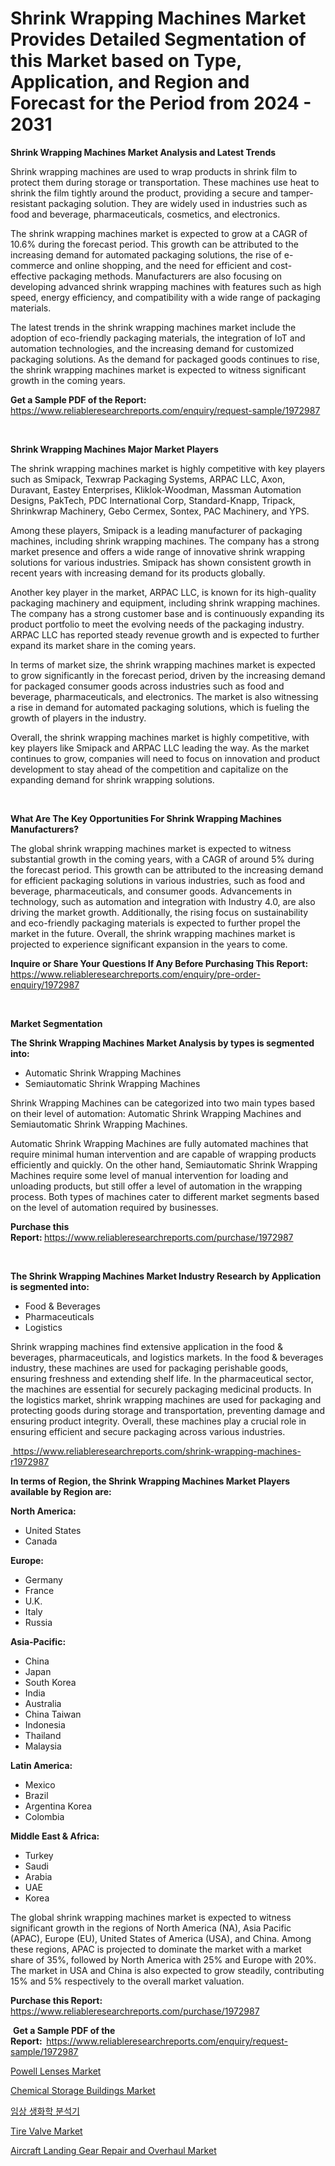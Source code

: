 <p><h1>Shrink Wrapping Machines Market Provides Detailed Segmentation of this Market based on Type, Application, and Region and Forecast for the Period from 2024 - 2031</h1></p><p><strong>Shrink Wrapping Machines Market Analysis and Latest Trends</strong></p>
<p><p>Shrink wrapping machines are used to wrap products in shrink film to protect them during storage or transportation. These machines use heat to shrink the film tightly around the product, providing a secure and tamper-resistant packaging solution. They are widely used in industries such as food and beverage, pharmaceuticals, cosmetics, and electronics.</p><p>The shrink wrapping machines market is expected to grow at a CAGR of 10.6% during the forecast period. This growth can be attributed to the increasing demand for automated packaging solutions, the rise of e-commerce and online shopping, and the need for efficient and cost-effective packaging methods. Manufacturers are also focusing on developing advanced shrink wrapping machines with features such as high speed, energy efficiency, and compatibility with a wide range of packaging materials.</p><p>The latest trends in the shrink wrapping machines market include the adoption of eco-friendly packaging materials, the integration of IoT and automation technologies, and the increasing demand for customized packaging solutions. As the demand for packaged goods continues to rise, the shrink wrapping machines market is expected to witness significant growth in the coming years.</p></p>
<p><strong>Get a Sample PDF of the Report:&nbsp;</strong> <a href="https://www.reliableresearchreports.com/enquiry/request-sample/1972987">https://www.reliableresearchreports.com/enquiry/request-sample/1972987</a></p>
<p>&nbsp;</p>
<p><strong>Shrink Wrapping Machines Major Market Players</strong></p>
<p><p>The shrink wrapping machines market is highly competitive with key players such as Smipack, Texwrap Packaging Systems, ARPAC LLC, Axon, Duravant, Eastey Enterprises, Kliklok-Woodman, Massman Automation Designs, PakTech, PDC International Corp, Standard-Knapp, Tripack, Shrinkwrap Machinery, Gebo Cermex, Sontex, PAC Machinery, and YPS.</p><p>Among these players, Smipack is a leading manufacturer of packaging machines, including shrink wrapping machines. The company has a strong market presence and offers a wide range of innovative shrink wrapping solutions for various industries. Smipack has shown consistent growth in recent years with increasing demand for its products globally.</p><p>Another key player in the market, ARPAC LLC, is known for its high-quality packaging machinery and equipment, including shrink wrapping machines. The company has a strong customer base and is continuously expanding its product portfolio to meet the evolving needs of the packaging industry. ARPAC LLC has reported steady revenue growth and is expected to further expand its market share in the coming years.</p><p>In terms of market size, the shrink wrapping machines market is expected to grow significantly in the forecast period, driven by the increasing demand for packaged consumer goods across industries such as food and beverage, pharmaceuticals, and electronics. The market is also witnessing a rise in demand for automated packaging solutions, which is fueling the growth of players in the industry.</p><p>Overall, the shrink wrapping machines market is highly competitive, with key players like Smipack and ARPAC LLC leading the way. As the market continues to grow, companies will need to focus on innovation and product development to stay ahead of the competition and capitalize on the expanding demand for shrink wrapping solutions.</p></p>
<p>&nbsp;</p>
<p><strong>What Are The Key Opportunities For Shrink Wrapping Machines Manufacturers?</strong></p>
<p><p>The global shrink wrapping machines market is expected to witness substantial growth in the coming years, with a CAGR of around 5% during the forecast period. This growth can be attributed to the increasing demand for efficient packaging solutions in various industries, such as food and beverage, pharmaceuticals, and consumer goods. Advancements in technology, such as automation and integration with Industry 4.0, are also driving the market growth. Additionally, the rising focus on sustainability and eco-friendly packaging materials is expected to further propel the market in the future. Overall, the shrink wrapping machines market is projected to experience significant expansion in the years to come.</p></p>
<p><strong>Inquire or Share Your Questions If Any Before Purchasing This Report:</strong> <a href="https://www.reliableresearchreports.com/enquiry/pre-order-enquiry/1972987">https://www.reliableresearchreports.com/enquiry/pre-order-enquiry/1972987</a></p>
<p>&nbsp;</p>
<p><strong>Market Segmentation</strong></p>
<p><strong>The Shrink Wrapping Machines Market Analysis by types is segmented into:</strong></p>
<p><ul><li>Automatic Shrink Wrapping Machines</li><li>Semiautomatic Shrink Wrapping Machines</li></ul></p>
<p><p>Shrink Wrapping Machines can be categorized into two main types based on their level of automation: Automatic Shrink Wrapping Machines and Semiautomatic Shrink Wrapping Machines. </p><p>Automatic Shrink Wrapping Machines are fully automated machines that require minimal human intervention and are capable of wrapping products efficiently and quickly. On the other hand, Semiautomatic Shrink Wrapping Machines require some level of manual intervention for loading and unloading products, but still offer a level of automation in the wrapping process. Both types of machines cater to different market segments based on the level of automation required by businesses.</p></p>
<p><strong>Purchase this Report:&nbsp;</strong><a href="https://www.reliableresearchreports.com/purchase/1972987">https://www.reliableresearchreports.com/purchase/1972987</a></p>
<p>&nbsp;</p>
<p><strong>The Shrink Wrapping Machines Market Industry Research by Application is segmented into:</strong></p>
<p><ul><li>Food & Beverages</li><li>Pharmaceuticals</li><li>Logistics</li></ul></p>
<p><p>Shrink wrapping machines find extensive application in the food & beverages, pharmaceuticals, and logistics markets. In the food & beverages industry, these machines are used for packaging perishable goods, ensuring freshness and extending shelf life. In the pharmaceutical sector, the machines are essential for securely packaging medicinal products. In the logistics market, shrink wrapping machines are used for packaging and protecting goods during storage and transportation, preventing damage and ensuring product integrity. Overall, these machines play a crucial role in ensuring efficient and secure packaging across various industries.</p></p>
<p><a href="https://www.reliableresearchreports.com/shrink-wrapping-machines-r1972987">&nbsp;https://www.reliableresearchreports.com/shrink-wrapping-machines-r1972987</a></p>
<p><strong>In terms of Region, the Shrink Wrapping Machines Market Players available by Region are:</strong></p>
<p>
    <p> <strong> North America: </strong>
        <ul>
            <li>United States</li>
            <li>Canada</li>
        </ul>
        </p> 
    <p> <strong> Europe: </strong>
        <ul>
            <li>Germany</li>
            <li>France</li>
            <li>U.K.</li>
            <li>Italy</li>
            <li>Russia</li>
        </ul>
        </p> 
    <p> <strong> Asia-Pacific: </strong>
        <ul>
            <li>China</li>
            <li>Japan</li>
            <li>South Korea</li>
            <li>India</li>
            <li>Australia</li>
            <li>China Taiwan</li>
            <li>Indonesia</li>
            <li>Thailand</li>
            <li>Malaysia</li>
        </ul>
        </p> 
    <p> <strong> Latin America: </strong>
        <ul>
            <li>Mexico</li>
            <li>Brazil</li>
            <li>Argentina Korea</li>
            <li>Colombia</li>
        </ul>
        </p> 
    <p> <strong> Middle East & Africa: </strong>
        <ul>
            <li>Turkey</li>
            <li>Saudi</li>
            <li>Arabia</li>
            <li>UAE</li>
            <li>Korea</li>
        </ul>
    </p>
    </p>
<p><p>The global shrink wrapping machines market is expected to witness significant growth in the regions of North America (NA), Asia Pacific (APAC), Europe (EU), United States of America (USA), and China. Among these regions, APAC is projected to dominate the market with a market share of 35%, followed by North America with 25% and Europe with 20%. The market in USA and China is also expected to grow steadily, contributing 15% and 5% respectively to the overall market valuation.</p></p>
<p><strong>Purchase this Report: </strong><a href="https://www.reliableresearchreports.com/purchase/1972987">https://www.reliableresearchreports.com/purchase/1972987</a></p>
<p>&nbsp;<strong>Get a Sample PDF of the Report:&nbsp;&nbsp;</strong><a href="https://www.reliableresearchreports.com/enquiry/request-sample/1972987">https://www.reliableresearchreports.com/enquiry/request-sample/1972987</a></p>
<p><strong></strong></p>
<p><p><a href="https://github.com/biheemgalvinlouises6hokrh3h/Market-Research-Report-List-2/blob/main/powell-lenses-market.md">Powell Lenses Market</a></p><p><a href="https://github.com/mabutironaldo/Market-Research-Report-List-4/blob/main/chemical-storage-buildings-market.md">Chemical Storage Buildings Market</a></p><p><a href="https://github.com/brendon65677/Market-Research-Report-List-1/blob/main/962401433726.md">임상 생화학 분석기</a></p><p><a href="https://view.publitas.com/reportprime-1/tire-valve-market-exploring-market-share-market-trends-and-future-growth/">Tire Valve Market</a></p><p><a href="https://glittery-fuchsia-86a.notion.site/Aircraft-Landing-Gear-Repair-and-Overhaul-Market-Trends-Forecast-and-Competitive-Analysis-to-2031-cc2e97cee57c4749973d28df6e8e38c9">Aircraft Landing Gear Repair and Overhaul Market</a></p></p>